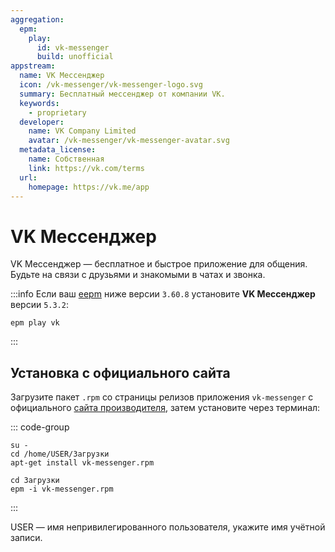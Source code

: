 ```yaml
---
aggregation:
  epm:
    play:
      id: vk-messenger
      build: unofficial
appstream:
  name: VK Мессенджер
  icon: /vk-messenger/vk-messenger-logo.svg
  summary: Бесплатный мессенджер от компании VK.
  keywords:
    - proprietary
  developer:
    name: VK Company Limited
    avatar: /vk-messenger/vk-messenger-avatar.svg
  metadata_license:
    name: Собственная
    link: https://vk.com/terms
  url:
    homepage: https://vk.me/app
---
```


# VK Мессенджер

VK Мессенджер — бесплатное и быстрое приложение для общения. Будьте на связи с друзьями и знакомыми в чатах и звонка.

<!--@include: @ru/apps/.parts/install/content-epm-play.md-->

:::info
Если ваш [eepm](/epm) ниже версии `3.60.8` установите **VK Мессенджер** версии `5.3.2`:

```shell
epm play vk
```

:::

## Установка с официального сайта

Загрузите пакет `.rpm` со страницы релизов приложения `vk-messenger` с официального [сайта производителя](https://vk.me/app), затем установите через терминал:

::: code-group

```shell[apt-get]
su -
cd /home/USER/Загрузки
apt-get install vk-messenger.rpm

```

```shell[epm]
сd Загрузки
epm -i vk-messenger.rpm
```

:::

USER — имя непривилегированного пользователя, укажите имя учётной записи.
